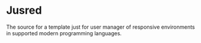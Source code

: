 # Jusred
The source for a template just for user manager of responsive environments in supported modern programming languages.
